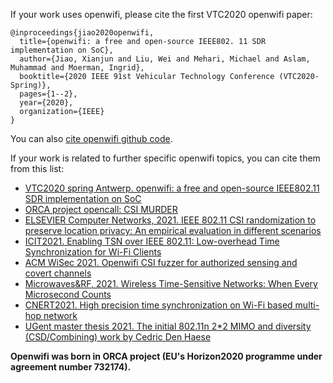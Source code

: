 <!--
Author: Xianjun jiao
SPDX-FileCopyrightText: 2021 UGent
SPDX-License-Identifier: AGPL-3.0-or-later
-->

If your work uses openwifi, please cite the first VTC2020 openwifi paper:
```
@inproceedings{jiao2020openwifi,
  title={openwifi: a free and open-source IEEE802. 11 SDR implementation on SoC},
  author={Jiao, Xianjun and Liu, Wei and Mehari, Michael and Aslam, Muhammad and Moerman, Ingrid},
  booktitle={2020 IEEE 91st Vehicular Technology Conference (VTC2020-Spring)},
  pages={1--2},
  year={2020},
  organization={IEEE}
}
```
You can also [cite openwifi github code](cite-openwifi-github-code.md).

If your work is related to further specific openwifi topics, you can cite them from this list:
- [VTC2020 spring Antwerp. openwifi: a free and open-source IEEE802.11 SDR implementation on SoC](https://www.orca-project.eu/wp-content/uploads/sites/4/2020/03/openwifi-vtc-antwerp-PID1249076.pdf)
- [ORCA project opencall: CSI MURDER](https://ans.unibs.it/projects/csi-murder/)
- [ELSEVIER Computer Networks, 2021. IEEE 802.11 CSI randomization to preserve location privacy: An empirical evaluation in different scenarios](https://www.sciencedirect.com/science/article/abs/pii/S138912862100102X)
- [ICIT2021. Enabling TSN over IEEE 802.11: Low-overhead Time Synchronization for Wi-Fi Clients](https://biblio.ugent.be/publication/8700714/file/8700715.pdf)
- [ACM WiSec 2021. Openwifi CSI fuzzer for authorized sensing and covert channels](https://dl.acm.org/doi/pdf/10.1145/3448300.3468255)
- [Microwaves&RF, 2021. Wireless Time-Sensitive Networks: When Every Microsecond Counts](https://www.mwrf.com/technologies/systems/article/21164984/wireless-timesensitive-networks-when-every-microsecond-counts)
- [CNERT2021. High precision time synchronization on Wi-Fi based multi-hop network](https://biblio.ugent.be/publication/8709058/file/8709060.pdf)
- [UGent master thesis 2021. The initial 802.11n 2*2 MIMO and diversity (CSD/Combining) work by Cedric Den Haese](https://users.ugent.be/~xjiao/Cedric_Den_Haese_masterproef.pdf)

**Openwifi was born in ORCA project (EU's Horizon2020 programme under agreement number 732174).**

